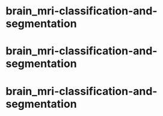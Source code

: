 # brain_mri-classification-and-segmentation
# brain_mri-classification-and-segmentation
# brain_mri-classification-and-segmentation

